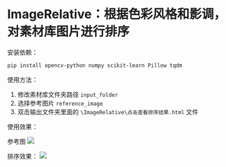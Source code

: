 # ImageRelative：根据色彩风格和影调，对素材库图片进行排序

安装依赖：
```bash
pip install opencv-python numpy scikit-learn Pillow tqdm
```

使用方法：

1. 修改素材库文件夹路径 `input_folder`
2. 选择参考图片 `reference_image`
3. 双击输出文件夹里面的 `\ImageRelative\点击查看排序结果.html` 文件

使用效果：

参考图
![](https://img.picui.cn/free/2025/04/30/68112c18a375e.jpg)

排序效果：
![](https://img.picui.cn/free/2025/04/30/68112c56d0322.png)
